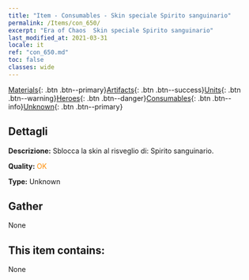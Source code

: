 ```yaml
---
title: "Item - Consumables - Skin speciale Spirito sanguinario"
permalink: /Items/con_650/
excerpt: "Era of Chaos  Skin speciale Spirito sanguinario"
last_modified_at: 2021-03-31
locale: it
ref: "con_650.md"
toc: false
classes: wide
---
```

 [Materials](/it/Items/){: .btn .btn--primary}[Artifacts](/it/Items/Artifacts/){: .btn .btn--success}[Units](/it/Items/Units/){: .btn .btn--warning}[Heroes](/it/Items/Heroes/){: .btn .btn--danger}[Consumables](/it/Items/Consumables/){: .btn .btn--info}[Unknown](/it/Items/Unknown/){: .btn .btn--primary}

## Dettagli
 **Descrizione:** Sblocca la skin al risveglio di: Spirito sanguinario.

 **Quality:** <span style="color: #FF8C00">OK</span>

 **Type:** Unknown

## Gather

  None

## This item contains:

  None

